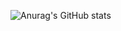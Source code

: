 ![Anurag's GitHub stats](https://github-readme-stats.vercel.app/api?username=AlixMil&show_icons=true&theme=radical)
